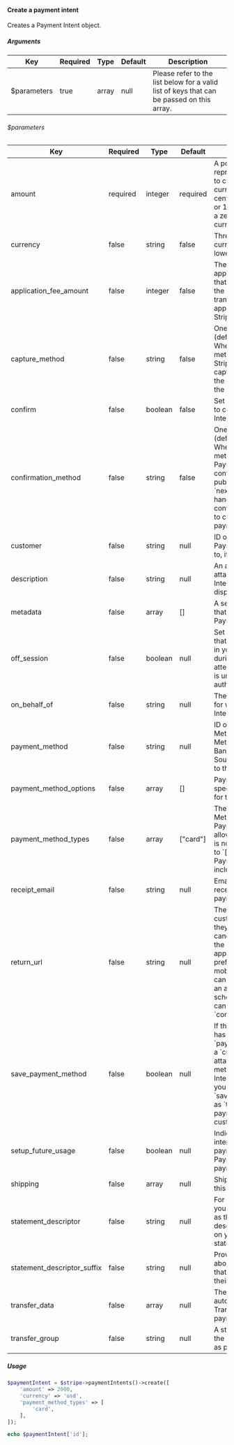 #### Create a payment intent

Creates a Payment Intent object.

##### Arguments

<table>
    <thead>
        <th>Key</th>
        <th>Required</th>
        <th>Type</th>
        <th>Default</th>
        <th>Description</th>
    </thead>
    <tbody>
        <tr>
            <td>$parameters</td>
            <td>true</td>
            <td>array</td>
            <td>null</td>
            <td>Please refer to the list below for a valid list of keys that can be passed on this array.</td>
        </tr>
    </tbody>
</table>

###### $parameters

<table>
    <thead>
        <th>Key</th>
        <th>Required</th>
        <th>Type</th>
        <th>Default</th>
        <th>Description</th>
    </thead>
    <tbody>
        <tr>
            <td>amount</td>
            <td>required</td>
            <td>integer</td>
            <td>required</td>
            <td>A positive integer representing how much to charge in the smallest currency unit (e.g., 100 cents to charge $1.00 or 100 to charge ¥100, a zero-decimal currency).</td>
        </tr>
        <tr>
            <td>currency</td>
            <td>false</td>
            <td>string</td>
            <td>false</td>
            <td>Three-letter ISO currency code, in lowercase. </td>
        </tr>
        <tr>
            <td>application_fee_amount</td>
            <td>false</td>
            <td>integer</td>
            <td>false</td>
            <td>The amount of the application fee (if any) that will be applied to the payment and transferred to the application owner’s Stripe account.</td>
        </tr>
        <tr>
            <td>capture_method</td>
            <td>false</td>
            <td>string</td>
            <td>false</td>
            <td>One of `automatic` (default) or `manual`. When the capture method is `automatic`, Stripe automatically captures funds when the customer authorizes the payment.</td>
        </tr>
        <tr>
            <td>confirm</td>
            <td>false</td>
            <td>boolean</td>
            <td>false</td>
            <td>Set to `true` to attempt to confirm this Payment Intent immediately.</td>
        </tr>
        <tr>
            <td>confirmation_method</td>
            <td>false</td>
            <td>string</td>
            <td>false</td>
            <td>One of `automatic` (default) or `manual`. When the confirmation method is `automatic`, a Payment Intent can be confirmed using a publishable key. After `next_action`s are handled, no additional confirmation is required to complete the payment.</td>
        </tr>
        <tr>
            <td>customer</td>
            <td>false</td>
            <td>string</td>
            <td>null</td>
            <td>ID of the Customer this Payment Intent belongs to, if one exists.</td>
        </tr>
        <tr>
            <td>description</td>
            <td>false</td>
            <td>string</td>
            <td>null</td>
            <td>An arbitrary string attached to the Payment Intent. Often useful for displaying to users.</td>
        </tr>
        <tr>
            <td>metadata</td>
            <td>false</td>
            <td>array</td>
            <td>[]</td>
            <td>A set of key/value pairs that you can attach to a Payment Intent object.</td>
        </tr>
        <tr>
            <td>off_session</td>
            <td>false</td>
            <td>boolean</td>
            <td>null</td>
            <td>Set to `true` to indicate that the customer is not in your checkout flow during this payment attempt, and therefore is unable to authenticate.</td>
        </tr>
        <tr>
            <td>on_behalf_of</td>
            <td>false</td>
            <td>string</td>
            <td>null</td>
            <td>The Stripe account ID for which this Payment Intent is created.</td>
        </tr>
        <tr>
            <td>payment_method</td>
            <td>false</td>
            <td>string</td>
            <td>null</td>
            <td>ID of the Payment Method (a Payment Method, Card, BankAccount, or saved Source object) to attach to this Payment Intent.</td>
        </tr>
        <tr>
            <td>payment_method_options</td>
            <td>false</td>
            <td>array</td>
            <td>[]</td>
            <td>Payment-method-specific configuration for this Payment Intent.</td>
        </tr>
        <tr>
            <td>payment_method_types</td>
            <td>false</td>
            <td>array</td>
            <td>["card"]</td>
            <td>The list of Payment Method types that this Payment Intent is allowed to set up. If this is not provided, defaults to `["card"]`. Valid Payment Method types include: `card`.</td>
        </tr>
        <tr>
            <td>receipt_email</td>
            <td>false</td>
            <td>string</td>
            <td>null</td>
            <td>Email address that the receipt for the resulting payment will be sent to.</td>
        </tr>
        <tr>
            <td>return_url</td>
            <td>false</td>
            <td>string</td>
            <td>null</td>
            <td>The URL to redirect your customer back to after they authenticate or cancel their payment on the payment method’s app or site. If you’d prefer to redirect to a mobile application, you can alternatively supply an application URI scheme. This parameter can only be used with `confirm` is `true`.</td>
        </tr>
        <tr>
            <td>save_payment_method</td>
            <td>false</td>
            <td>boolean</td>
            <td>null</td>
            <td>If the Payment Intent has a `payment_method` and a `customer` or if you’re attaching a payment method to the Payment Intent in this request, you can pass `save_payment_method` as `true` to save the payment method to the customer. </td>
        </tr>
        <tr>
            <td>setup_future_usage</td>
            <td>false</td>
            <td>boolean</td>
            <td>null</td>
            <td>Indicates that you intend to make future payments with this PaymentIntent’s payment method.</td>
        </tr>
        <tr>
            <td>shipping</td>
            <td>false</td>
            <td>array</td>
            <td>null</td>
            <td>Shipping information for this PaymentIntent.</td>
        </tr>
        <tr>
            <td>statement_descriptor</td>
            <td>false</td>
            <td>string</td>
            <td>null</td>
            <td>For non-card charges, you can use this value as the complete description that appears on your customers’ statements.</td>
        </tr>
        <tr>
            <td>statement_descriptor_suffix</td>
            <td>false</td>
            <td>string</td>
            <td>null</td>
            <td>Provides information about a card payment that customers see on their statements.</td>
        </tr>
        <tr>
            <td>transfer_data</td>
            <td>false</td>
            <td>array</td>
            <td>null</td>
            <td>The parameters used to automatically create a Transfer when the payment succeeds.</td>
        </tr>
        <tr>
            <td>transfer_group</td>
            <td>false</td>
            <td>string</td>
            <td>null</td>
            <td>A string that identifies the resulting payment as part of a group.</td>
        </tr>
    </tbody>
</table>

##### Usage

```php
$paymentIntent = $stripe->paymentIntents()->create([
    'amount' => 2000,
    'currency' => 'usd',
    'payment_method_types' => [
        'card',
    ],
]);

echo $paymentIntent['id'];
```
